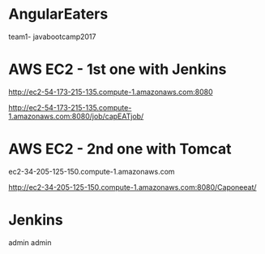 # AngularEaters
team1- javabootcamp2017


# AWS EC2 - 1st one with Jenkins 
http://ec2-54-173-215-135.compute-1.amazonaws.com:8080 


http://ec2-54-173-215-135.compute-1.amazonaws.com:8080/job/capEATjob/

# AWS EC2 - 2nd one with Tomcat
ec2-34-205-125-150.compute-1.amazonaws.com

http://ec2-34-205-125-150.compute-1.amazonaws.com:8080/Caponeeat/



# Jenkins
  admin
  admin
